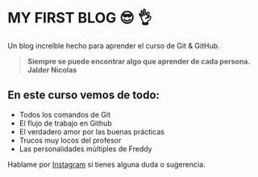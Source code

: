 # MY FIRST BLOG 😎 👌
Un blog increíble hecho para aprender el curso de Git & GitHub.
>  **Siempre se puede encontrar algo que aprender de cada persona. 
>Jalder  Nicolas**

## En este curso vemos de todo:
* Todos los comandos de Git
* El flujo de trabajo en Github
* El verdadero amor por las buenas prácticas
* Trucos muy locos del profesor
* Las personalidades múltiples de Freddy

Hablame por [Instagram](https://www.instagram.com/jaldernicolas/) si tienes alguna duda o sugerencia. 
